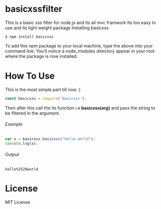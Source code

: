 # basicxssfilter
This is a basic xss filter for node.js and its all mvc framwork
Its too easy to use and its light weight package
Installing basicxss
```
$ npm install basicxss
```

To add this npm package to your local machine, type the above into your command line. You’ll notice a node_modules directory appear in your root where the package is now installed.

# How To Use
This is the most simple part till now :)
```javascript
const basicxss = require('basicxss');
```

Then after this call the its function i.e **basicxss(arg)** and pass the string to be filtered in the argument.

###### Example
```javascript
var x = basicxss.basicxss("hello world");
console.log(x);
```
###### Output
`hello%2520world`

# License

MIT License
